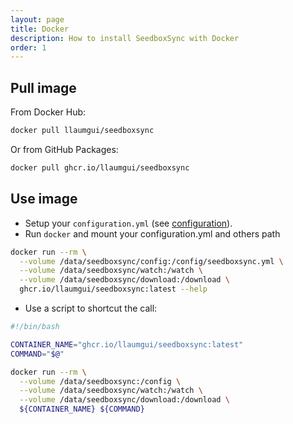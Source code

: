 ```yaml
---
layout: page
title: Docker
description: How to install SeedboxSync with Docker
order: 1
---
```


## Pull image

From Docker Hub:

```bash
docker pull llaumgui/seedboxsync
```

Or from GitHub Packages:

```bash
docker pull ghcr.io/llaumgui/seedboxsync
```

## Use image

* Setup your `configuration.yml` (see [configuration](https://llaumgui.github.io/seedboxsync/configuration.html)).
* Run `docker` and mount your configuration.yml and others path

```bash
docker run --rm \
  --volume /data/seedboxsync/config:/config/seedboxsync.yml \
  --volume /data/seedboxsync/watch:/watch \
  --volume /data/seedboxsync/download:/download \
  ghcr.io/llaumgui/seedboxsync:latest --help
```

* Use a script to shortcut the call:

```bash
#!/bin/bash

CONTAINER_NAME="ghcr.io/llaumgui/seedboxsync:latest"
COMMAND="$@"

docker run --rm \
  --volume /data/seedboxsync:/config \
  --volume /data/seedboxsync/watch:/watch \
  --volume /data/seedboxsync/download:/download \
  ${CONTAINER_NAME} ${COMMAND}
```
